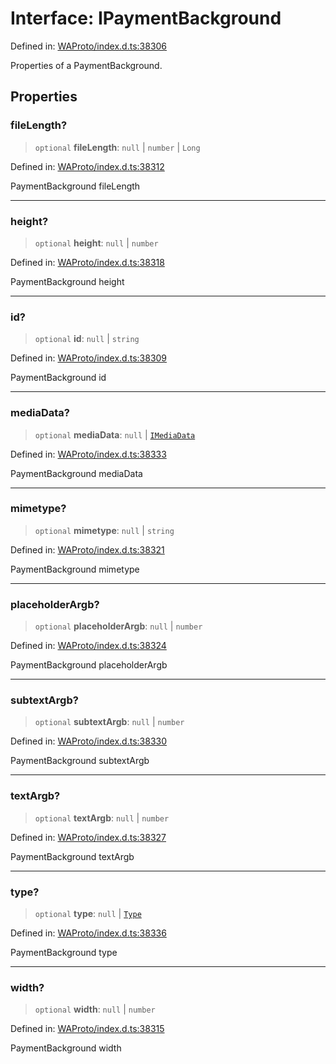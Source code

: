 # Interface: IPaymentBackground

Defined in: [WAProto/index.d.ts:38306](https://github.com/Fokusdotid/bail/blob/dad8cbc7bd41e0c17126095b0fc017b92c3d85cf/WAProto/index.d.ts#L38306)

Properties of a PaymentBackground.

## Properties

### fileLength?

> `optional` **fileLength**: `null` \| `number` \| `Long`

Defined in: [WAProto/index.d.ts:38312](https://github.com/Fokusdotid/bail/blob/dad8cbc7bd41e0c17126095b0fc017b92c3d85cf/WAProto/index.d.ts#L38312)

PaymentBackground fileLength

***

### height?

> `optional` **height**: `null` \| `number`

Defined in: [WAProto/index.d.ts:38318](https://github.com/Fokusdotid/bail/blob/dad8cbc7bd41e0c17126095b0fc017b92c3d85cf/WAProto/index.d.ts#L38318)

PaymentBackground height

***

### id?

> `optional` **id**: `null` \| `string`

Defined in: [WAProto/index.d.ts:38309](https://github.com/Fokusdotid/bail/blob/dad8cbc7bd41e0c17126095b0fc017b92c3d85cf/WAProto/index.d.ts#L38309)

PaymentBackground id

***

### mediaData?

> `optional` **mediaData**: `null` \| [`IMediaData`](../namespaces/PaymentBackground/interfaces/IMediaData.md)

Defined in: [WAProto/index.d.ts:38333](https://github.com/Fokusdotid/bail/blob/dad8cbc7bd41e0c17126095b0fc017b92c3d85cf/WAProto/index.d.ts#L38333)

PaymentBackground mediaData

***

### mimetype?

> `optional` **mimetype**: `null` \| `string`

Defined in: [WAProto/index.d.ts:38321](https://github.com/Fokusdotid/bail/blob/dad8cbc7bd41e0c17126095b0fc017b92c3d85cf/WAProto/index.d.ts#L38321)

PaymentBackground mimetype

***

### placeholderArgb?

> `optional` **placeholderArgb**: `null` \| `number`

Defined in: [WAProto/index.d.ts:38324](https://github.com/Fokusdotid/bail/blob/dad8cbc7bd41e0c17126095b0fc017b92c3d85cf/WAProto/index.d.ts#L38324)

PaymentBackground placeholderArgb

***

### subtextArgb?

> `optional` **subtextArgb**: `null` \| `number`

Defined in: [WAProto/index.d.ts:38330](https://github.com/Fokusdotid/bail/blob/dad8cbc7bd41e0c17126095b0fc017b92c3d85cf/WAProto/index.d.ts#L38330)

PaymentBackground subtextArgb

***

### textArgb?

> `optional` **textArgb**: `null` \| `number`

Defined in: [WAProto/index.d.ts:38327](https://github.com/Fokusdotid/bail/blob/dad8cbc7bd41e0c17126095b0fc017b92c3d85cf/WAProto/index.d.ts#L38327)

PaymentBackground textArgb

***

### type?

> `optional` **type**: `null` \| [`Type`](../namespaces/PaymentBackground/enumerations/Type.md)

Defined in: [WAProto/index.d.ts:38336](https://github.com/Fokusdotid/bail/blob/dad8cbc7bd41e0c17126095b0fc017b92c3d85cf/WAProto/index.d.ts#L38336)

PaymentBackground type

***

### width?

> `optional` **width**: `null` \| `number`

Defined in: [WAProto/index.d.ts:38315](https://github.com/Fokusdotid/bail/blob/dad8cbc7bd41e0c17126095b0fc017b92c3d85cf/WAProto/index.d.ts#L38315)

PaymentBackground width
